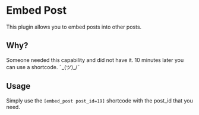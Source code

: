 # Embed Post

This plugin allows you to embed posts into other posts.
## Why?
Someone needed this capability and did not have it. 10 minutes later you can use a shortcode. ¯\_(ツ)_/¯

## Usage
Simply use the `[embed_post post_id=19]` shortcode with the post_id that you need.